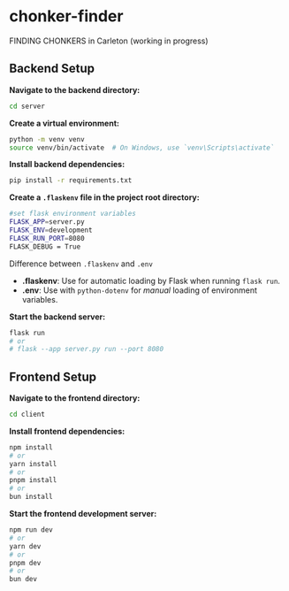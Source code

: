 # chonker-finder
FINDING CHONKERS in Carleton (working in progress)

## Backend Setup

**Navigate to the backend directory:**

```bash
cd server
```

**Create a virtual environment:**

```bash
python -m venv venv
source venv/bin/activate  # On Windows, use `venv\Scripts\activate`
```

**Install backend dependencies:**

```bash
pip install -r requirements.txt
```




**Create a `.flaskenv` file in the project root directory:**
```bash
#set flask environment variables
FLASK_APP=server.py
FLASK_ENV=development
FLASK_RUN_PORT=8080
FLASK_DEBUG = True
```
Difference between `.flaskenv` and `.env`
- **.flaskenv**: Use for automatic loading by Flask when running `flask run`.
- **.env**: Use with `python-dotenv` for *manual* loading of environment variables.


**Start the backend server:**

```bash
flask run
# or
# flask --app server.py run --port 8080
```


## Frontend Setup

**Navigate to the frontend directory:**

```bash
cd client
```

**Install frontend dependencies:**

```bash
npm install
# or
yarn install
# or
pnpm install
# or
bun install
```

**Start the frontend development server:**

```bash
npm run dev
# or
yarn dev
# or
pnpm dev
# or
bun dev
```